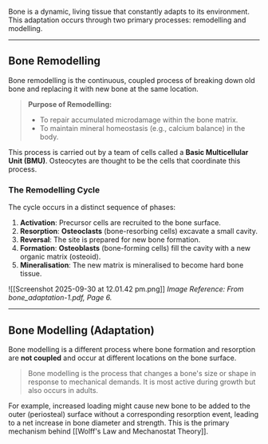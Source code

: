 Bone is a dynamic, living tissue that constantly adapts to its environment. This adaptation occurs through two primary processes: remodelling and modelling.

---

## Bone Remodelling
Bone remodelling is the continuous, coupled process of breaking down old bone and replacing it with new bone at the same location.

> **Purpose of Remodelling:**
> - To repair accumulated microdamage within the bone matrix.
> - To maintain mineral homeostasis (e.g., calcium balance) in the body.

This process is carried out by a team of cells called a **Basic Multicellular Unit (BMU)**. Osteocytes are thought to be the cells that coordinate this process.

### The Remodelling Cycle
The cycle occurs in a distinct sequence of phases:
1.  **Activation**: Precursor cells are recruited to the bone surface.
2.  **Resorption**: **Osteoclasts** (bone-resorbing cells) excavate a small cavity.
3.  **Reversal**: The site is prepared for new bone formation.
4.  **Formation**: **Osteoblasts** (bone-forming cells) fill the cavity with a new organic matrix (osteoid).
5.  **Mineralisation**: The new matrix is mineralised to become hard bone tissue.

![[Screenshot 2025-09-30 at 12.01.42 pm.png]]
*Image Reference: From bone_adaptation-1.pdf, Page 6.*

---

## Bone Modelling (Adaptation)
Bone modelling is a different process where bone formation and resorption are **not coupled** and occur at different locations on the bone surface.

> Bone modelling is the process that changes a bone's size or shape in response to mechanical demands. It is most active during growth but also occurs in adults.

For example, increased loading might cause new bone to be added to the outer (periosteal) surface without a corresponding resorption event, leading to a net increase in bone diameter and strength. This is the primary mechanism behind [[Wolff's Law and Mechanostat Theory]].